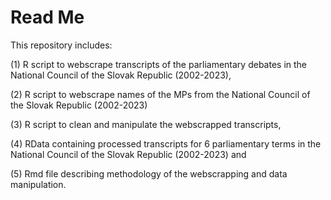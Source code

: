 # Read Me

This repository includes: 

(1) R script to webscrape transcripts of the parliamentary debates in the National Council of the Slovak Republic (2002-2023), 

(2) R script to webscrape names of the MPs from the National Council of the Slovak Republic (2002-2023) 

(3) R script to clean and manipulate the webscrapped transcripts, 

(4) RData containing processed transcripts for 6 parliamentary terms in the National Council of the Slovak Republic (2002-2023) and 

(5) Rmd file describing methodology of the webscrapping and data manipulation.  
